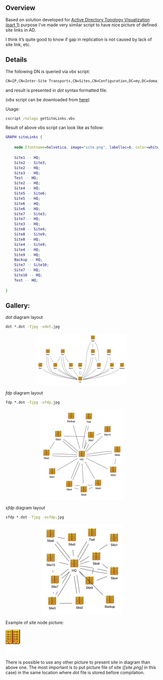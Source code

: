 ## Overview

Based on solution developed for [Active Directory Topology Visualization (part 1)]() purpose I’ve made very similar script to have nice picture of defined site links in AD.

I think it’s quite good to know if gap in replication is not caused by lack of site link, etc.

## Details

The following DN is queried via _vbs_ script:

```txt
CN=IP,CN=Inter-Site Transports,CN=Sites,CN=Configuration,DC=my,DC=domain
```

and result is presented in _dot_ syntax formatted file.

(_vbs_ script can be downloaded from [here](/files/getSiteLinks.zip))

Usage:

```cmd
cscript /nologo getSiteLinks.vbs
```

Result of above vbs script can look like as follow:

```dot
GRAPH siteLinks {

    node [fontname=helvetica, image="site.png", labelloc=b, color=white];
 
    Site1 -- HQ;
    Site2 -- Site3;
    Site2 -- HQ;
    Site3 -- HQ;
    Test -- HQ;
    Site2 -- HQ;
    Site4 -- HQ;
    Site5 -- Site6;
    Site5 -- HQ;
    Site6 -- HQ;
    Site6 -- HQ;
    Site7 -- Site3;
    Site7 -- HQ;
    Site3 -- HQ;
    Site8 -- Site4;
    Site8 -- Site9;
    Site8 -- HQ;
    Site4 -- Site9;
    Site4 -- HQ;
    Site9 -- HQ;
    Backup -- HQ;
    Site7 -- Site10;
    Site7 -- HQ;
    Site10 -- HQ;
    Test -- HQ;
 
}
```

## Gallery:

_dot_ diagram layout
```cmd
dot *.dot -Tjpg -odot.jpg
```
<p align="center">
   <img src="/pics/dot3-300x171.jpg"/>
</p>

_fdp_ diagram layout
```cmd
fdp *.dot -Tjpg -ofdp.jpg
```
<p align="center">
   <img src="/pics/fdp3-277x300.jpg"/>
</p>

_sfdp_ diagram layout
```cmd
sfdp *.dot -Tjpg -osfdp.jpg
```
<p align="center">
   <img src="/pics/sfdp3-270x300.jpg"/>
</p>


Example of site node picture:
<p align="left">
   <img src="/pics/site.png"/>
</p>

There is possible to use any other picture to present site in diagram than above one. The most important is to put picture file of site (_[site.png]_ in this case) in the same location where _dot_ file is stored before compilation.
